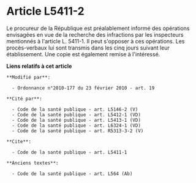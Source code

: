 # Article L5411-2

Le procureur de la République est préalablement informé des opérations envisagées en vue de la recherche des infractions par
les inspecteurs mentionnés à l'article L. 5411-1. Il peut s'opposer à ces opérations. Les procès-verbaux lui sont transmis
dans les cinq jours suivant leur établissement. Une copie est également remise à l'intéressé.

**Liens relatifs à cet article**

	**Modifié par**:

	  - Ordonnance n°2010-177 du 23 février 2010 - art. 19

	**Cité par**:

	  - Code de la santé publique - art. L5146-2 (V)
	  - Code de la santé publique - art. L5412-1 (VD)
	  - Code de la santé publique - art. L5413-1 (VD)
	  - Code de la santé publique - art. L6324-1 (VD)
	  - Code de la santé publique - art. R5313-3-2 (V)

	**Cite**:

	  - Code de la santé publique - art. L5411-1

	**Anciens textes**:

	  - Code de la santé publique - art. L564 (Ab)
